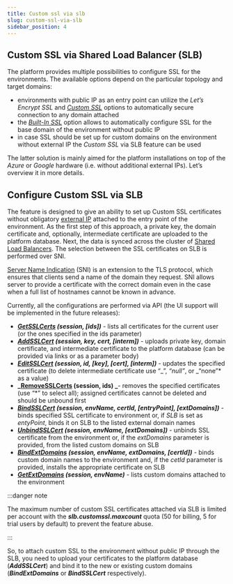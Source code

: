 ```yaml
---
title: Custom ssl via slb
slug: custom-ssl-via-slb
sidebar_position: 4
---
```


## Custom SSL via Shared Load Balancer (SLB)

The platform provides multiple possibilities to configure SSL for the environments. The available options depend on the particular topology and target domains:

- environments with public IP as an entry point can utilize the _Let’s Encrypt SSL_ and [_Custom SSL_](/docs/application-setting/ssl/custom-ssl) options to automatically secure connection to any domain attached
- the [_Built-In SSL_](/docs/ApplicationSetting/SSL/Built-In%20SSL) option allows to automatically configure SSL for the base domain of the environment without public IP
- in case SSL should be set up for custom domains on the environment without external IP the _Custom SSL_ via SLB feature can be used

The latter solution is mainly aimed for the platform installations on top of the _Azure_ or _Google_ hardware (i.e. without additional external IPs). Let’s overview it in more details.

## Configure Custom SSL via SLB

The feature is designed to give an ability to set up Custom SSL certificates without obligatory [external IP](/docs/application-setting/external-access-to-applications/public-ip) attached to the entry point of the environment. As the first step of this approach, a private key, the domain certificate and, optionally, intermediate certificate are uploaded to the platform database. Next, the data is synced across the cluster of [Shared Load Balancers](/docs/ApplicationSetting/External%20Access%20To%20Applications/Shared%20Load%20Balancer). The selection between the SSL certificates on SLB is performed over SNI.

[Server Name Indication](https://en.wikipedia.org/wiki/Server_Name_Indication) (SNI) is an extension to the TLS protocol, which ensures that clients send a name of the domain they request. SNI allows server to provide a certificate with the correct domain even in the case when a full list of hostnames cannot be known in advance.

Currently, all the configurations are performed via API (the UI support will be implemented in the future releases):

- **_[GetSSLCerts](https://docs.jelastic.com/api/#!/api/environment.Binder-method-GetSSLCerts) (session, [ids])_** - lists all certificates for the current user (or the ones specified in the ids parameter)
- **_[AddSSLCert](https://docs.jelastic.com/api/#!/api/environment.Binder-method-AddSSLCert) (session, key, cert, [interm])_** - uploads private key, domain certificate, and intermediate certificate to the platform database (can be provided via links or as a parameter body)
- **_[EditSSLCert](https://docs.jelastic.com/api/#!/api/environment.Binder-method-EditSSLCert) (session, id, [key], [cert], [interm])_** - updates the specified certificate (to delete intermediate certificate use “_”, _“null”_, or _“none”\* as a value)
- **_[RemoveSSLCerts](https://docs.jelastic.com/api/#!/api/environment.Binder-method-RemoveSSLCerts) (session, ids) _**- removes the specified certificates (use “\*” to select all); assigned certificates cannot be deleted and should be unbound first
- **_[BindSSLCert](https://docs.jelastic.com/api/#!/api/environment.Binder-method-RemoveSSLCerts) (session, envName, certId, [entryPoint], [extDomains])_** - binds specified SSL certificate to environment or, if _SLB_ is set as _entyPoint_, binds it on SLB to the listed external domain names
- **_[UnbindSSLCert](https://docs.jelastic.com/api/#!/api/environment.Binder-method-RemoveSSLCerts) (session, envName, [extDomains])_** - unbinds SSL certificate from the environment or, if the _extDomains_ parameter is provided, from the listed custom domains on SLB
- **_[BindExtDomains](https://docs.jelastic.com/api/#!/api/environment.Binder-method-RemoveSSLCerts) (session, envName, extDomains, [certId])_** - binds custom domain names to the environment and, if the _cetId_ parameter is provided, installs the appropriate certificate on SLB
- **_[GetExtDomains](https://docs.jelastic.com/api/#!/api/environment.Binder-method-RemoveSSLCerts) (session, envName)_** - lists custom domains attached to the environment

:::danger note

The maximum number of custom SSL certificates attached via SLB is limited per account with the **_slb.customssl.maxcount_** quota (50 for billing, 5 for trial users by default) to prevent the feature abuse.

:::

So, to attach custom SSL to the environment without public IP through the SLB, you need to upload your certificates to the platform database (**_AddSSLCert_**) and bind it to the new or existing custom domains (**_BindExtDomains_** or **_BindSSLCert_** respectively).
